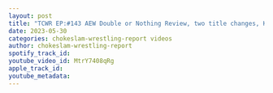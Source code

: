 ```yaml
---
layout: post
title: "TCWR EP:#143 AEW Double or Nothing Review, two title changes, Konoske Takeshita joins BCC plus more!"
date: 2023-05-30
categories: chokeslam-wrestling-report videos
author: chokeslam-wrestling-report
spotify_track_id: 
youtube_video_id: MtrY7408qRg
apple_track_id: 
youtube_metadata: 
---
```

